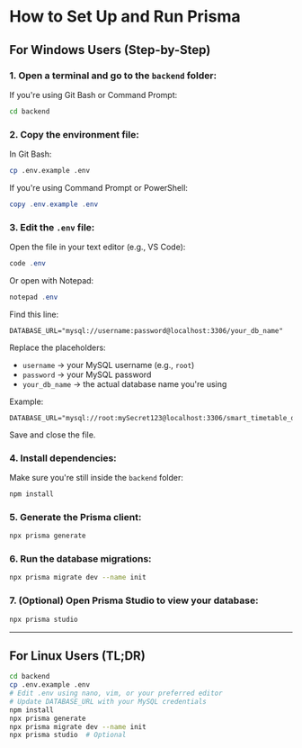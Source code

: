 # How to Set Up and Run Prisma

## For Windows Users (Step-by-Step)

### 1. Open a terminal and go to the `backend` folder:

If you're using Git Bash or Command Prompt:

```bash
cd backend
```

### 2. Copy the environment file:

In Git Bash:

```bash
cp .env.example .env
```

If you're using Command Prompt or PowerShell:

```powershell
copy .env.example .env
```

### 3. Edit the `.env` file:

Open the file in your text editor (e.g., VS Code):

```powershell
code .env
```

Or open with Notepad:

```powershell
notepad .env
```

Find this line:

```
DATABASE_URL="mysql://username:password@localhost:3306/your_db_name"
```

Replace the placeholders:

* `username` → your MySQL username (e.g., `root`)
* `password` → your MySQL password
* `your_db_name` → the actual database name you're using

Example:

```
DATABASE_URL="mysql://root:mySecret123@localhost:3306/smart_timetable_db"
```

Save and close the file.

### 4. Install dependencies:

Make sure you're still inside the `backend` folder:

```bash
npm install
```

### 5. Generate the Prisma client:

```bash
npx prisma generate
```

### 6. Run the database migrations:

```bash
npx prisma migrate dev --name init
```

### 7. (Optional) Open Prisma Studio to view your database:

```bash
npx prisma studio
```

---

## For Linux Users (TL;DR)

```bash
cd backend
cp .env.example .env
# Edit .env using nano, vim, or your preferred editor
# Update DATABASE_URL with your MySQL credentials
npm install
npx prisma generate
npx prisma migrate dev --name init
npx prisma studio  # Optional
```

